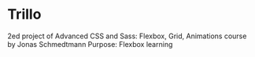# Trillo
2ed project of Advanced CSS and Sass: Flexbox, Grid, Animations course by Jonas Schmedtmann
Purpose: Flexbox learning